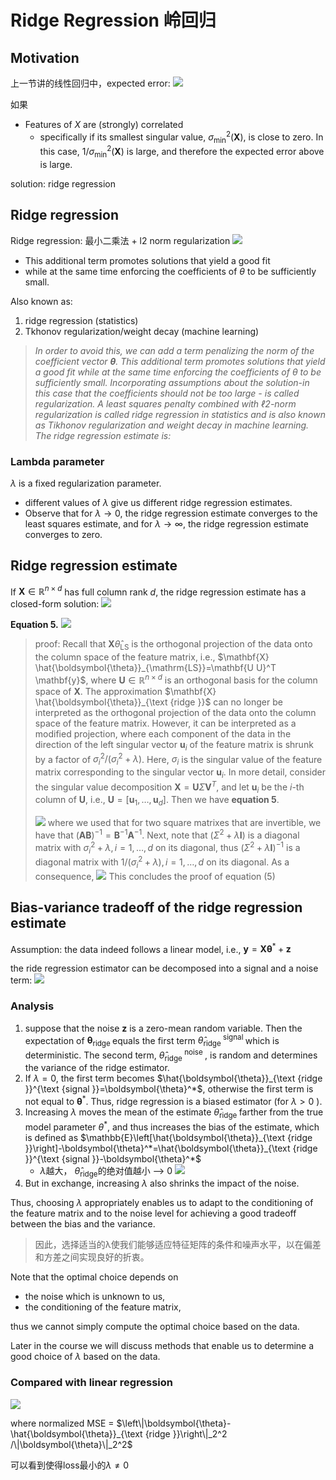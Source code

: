 # Ridge Regression 岭回归
## Motivation
上一节讲的线性回归中，expected error: ![](https://i.imgur.com/pL3abV4.png)

如果

- Features of $X$ are (strongly) correlated
    - specifically if its smallest singular value, $\sigma_{\min }^2(\mathbf{X})$, is close to zero. In this case, $1 / \sigma_{\min }^2(\mathbf{X})$ is large, and therefore the expected error above is large.

solution: ridge regression

## Ridge regression
Ridge regression: 最小二乘法 + l2 norm regularization
![](https://i.imgur.com/AoMwZrp.png)

- This additional term promotes solutions that yield a good fit
- while at the same time enforcing the coefficients of $\theta$ to be sufficiently small.

Also known as:

1. ridge regression (statistics)
2. Tkhonov regularization/weight decay (machine learning)


> *In order to avoid this, we can add a term penalizing the norm of the coefficient vector $\boldsymbol{\theta}$. This additional term promotes solutions that yield a good fit while at the same time enforcing the coefficients of $\theta$ to be sufficiently small. Incorporating assumptions about the solution-in this case that the coefficients should not be too large - is called regularization. A least squares penalty combined with $\ell2$-norm regularization is called ridge regression in statistics and is also known as Tikhonov regularization and weight decay in machine learning. The ridge regression estimate is:*

### Lambda parameter
$\lambda$ is a fixed regularization parameter.

- different values of $\lambda$ give us different ridge regression estimates.
- Observe that for $\lambda \rightarrow 0$, the ridge regression estimate converges to the least squares estimate, and for $\lambda \rightarrow \infty$, the ridge regression estimate converges to zero.



## Ridge regression estimate
If $\mathbf{X} \in \mathbb{R}^{n \times d}$ has full column rank $d$, the ridge regression estimate has a closed-form solution:
![](https://i.imgur.com/t4wIFHI.png)

**Equation 5.**
![](https://i.imgur.com/5I8VcFM.png)

> proof:
> Recall that $\mathbf{X} \hat{\theta}_{\mathrm{LS}}$ is the orthogonal projection of the data onto the column space of the feature matrix, i.e., $\mathbf{X} \hat{\boldsymbol{\theta}}_{\mathrm{LS}}=\mathbf{U U}^T \mathbf{y}$, where $\mathbf{U} \in \mathbb{R}^{n \times d}$ is an orthogonal basis for the column space of $\mathbf{X}$. The approximation $\mathbf{X} \hat{\boldsymbol{\theta}}_{\text {ridge }}$ can no longer be interpreted as the orthogonal projection of the data onto the column space of the feature matrix. However, it can be interpreted as a modified projection, where each component of the data in the direction of the left singular vector $\mathbf{u}_i$ of the feature matrix is shrunk by a factor of $\sigma_i^2 /\left(\sigma_i^2+\lambda\right)$. Here, $\sigma_i$ is the singular value of the feature matrix corresponding to the singular vector $\mathbf{u}_i$. In more detail, consider the singular value decomposition $\mathbf{X}=\mathbf{U} \Sigma \mathbf{V}^T$, and let $\mathbf{u}_i$ be the $i$-th column of $\mathbf{U}$, i.e., $\mathbf{U}=\left[\mathbf{u}_1, \ldots, \mathbf{u}_d\right]$. Then we have **equation 5**.
>
> ![](https://i.imgur.com/hAVrUYo.png)
> where we used that for two square matrixes that are invertible, we have that $(\mathbf{A B})^{-1}=\mathbf{B}^{-1} \mathbf{A}^{-1}$. Next, note that $\left(\Sigma^2+\lambda \mathbf{I}\right)$ is a diagonal matrix with $\sigma_i^2+\lambda, i=1, \ldots, d$ on its diagonal, thus $\left(\Sigma^2+\lambda \mathbf{I}\right)^{-1}$ is a diagonal matrix with $1 /\left(\sigma_i^2+\lambda\right), i=1, \ldots, d$ on its diagonal. As a consequence, ![](https://i.imgur.com/9e3MY1v.png)
> This concludes the proof of equation (5)

## Bias-variance tradeoff of the ridge regression estimate
Assumption: the data indeed follows a linear model, i.e., $\mathbf{y}=\mathbf{X} \boldsymbol{\theta}^*+\mathbf{z}$

the ride regression estimator can be decomposed into a signal and a noise term:
![](https://i.imgur.com/3emx8N5.png)

### Analysis
1. suppose that the noise $\mathbf{z}$ is a zero-mean random variable. Then the expectation of $\boldsymbol{\theta}_{\text {ridge }}$ equals the first term $\hat{\theta}_{\text {ridge }}^{\text {signal }}$ which is deterministic. The second term, $\hat{\theta}_{\text {ridge }}^{\text {noise }}$, is random and determines the variance of the ridge estimator.
2. If $\lambda=0$, the first term becomes $\hat{\boldsymbol{\theta}}_{\text {ridge }}^{\text {signal }}=\boldsymbol{\theta}^*$, otherwise the first term is not equal to $\boldsymbol{\theta}^*$. Thus, ridge regression is a biased estimator (for $\lambda>0$ ).
3. Increasing $\lambda$ moves the mean of the estimate $\hat{\theta}_{\text {ridge }}$ farther from the true model parameter $\theta^*$, and thus increases the bias of the estimate, which is defined as $\mathbb{E}\left[\hat{\boldsymbol{\theta}}_{\text {ridge }}\right]-\boldsymbol{\theta}^*=\hat{\boldsymbol{\theta}}_{\text {ridge }}^{\text {signal }}-\boldsymbol{\theta}^*$
    - $\lambda$越大， $\hat{\theta}_{\text{ridge}}$的绝对值越小 --> 0 ![](https://i.imgur.com/tZsxRv9.png)
4. But in exchange, increasing $\lambda$ also shrinks the impact of the noise.

Thus, choosing $\lambda$ appropriately enables us to adapt to the conditioning of the feature matrix and to the noise level for achieving a good tradeoff between the bias and the variance.
> 因此，选择适当的λ使我们能够适应特征矩阵的条件和噪声水平，以在偏差和方差之间实现良好的折衷。

Note that the optimal choice depends on

- the noise which is unknown to us,
- the conditioning of the feature matrix,

thus we cannot simply compute the optimal choice based on the data.

Later in the course we will discuss methods that enable us to determine a good choice of $\lambda$ based on the data.



### Compared with linear regression
![](https://i.imgur.com/ZiU507c.png)

where normalized MSE = $\left\|\boldsymbol{\theta}-\hat{\boldsymbol{\theta}}_{\text {ridge }}\right\|_2^2 /\|\boldsymbol{\theta}\|_2^2$

可以看到使得loss最小的$\lambda \neq 0$ 